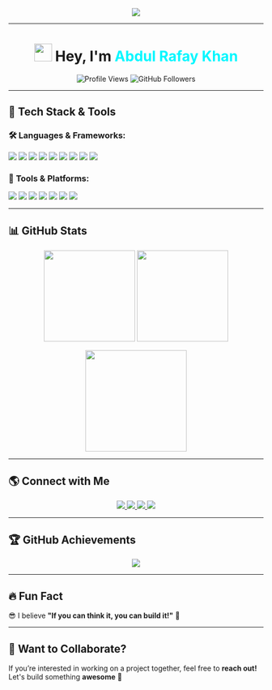 <p align="center">
  <img src="https://readme-typing-svg.herokuapp.com?font=Fira+Code&duration=4000&pause=500&color=00F7FF&center=true&vCenter=true&width=600&lines=Hi+There!+I+am+Abdul+Rafay+Khan;A+Passionate+Full+Stack+Developer;AI+%7C+Web3+%7C+Metaverse+Learner;Let's+Build+Something+Awesome!">
</p>

---

<h1 align="center">
  <img src="https://media.giphy.com/media/hvRJCLFzcasrR4ia7z/giphy.gif" width="35"> Hey, I'm <span style="color:#00F7FF">Abdul Rafay Khan</span>
</h1>

<p align="center">
  <img src="https://komarev.com/ghpvc/?username=rktech0078&label=Profile%20Views&color=brightgreen&style=for-the-badge" alt="Profile Views">
  <img src="https://img.shields.io/github/followers/rktech0078?style=for-the-badge" alt="GitHub Followers">
</p>

---

## 🚀 **Tech Stack & Tools**
### 🛠 **Languages & Frameworks:**
<p>
  <img src="https://img.shields.io/badge/HTML5-E34F26?style=for-the-badge&logo=html5&logoColor=white">
  <img src="https://img.shields.io/badge/CSS3-1572B6?style=for-the-badge&logo=css3&logoColor=white">
  <img src="https://img.shields.io/badge/JavaScript-F7DF1E?style=for-the-badge&logo=javascript&logoColor=black">
  <img src="https://img.shields.io/badge/TypeScript-007ACC?style=for-the-badge&logo=typescript&logoColor=white">
  <img src="https://img.shields.io/badge/Next.js-000000?style=for-the-badge&logo=nextdotjs&logoColor=white">
  <img src="https://img.shields.io/badge/Node.js-339933?style=for-the-badge&logo=nodedotjs&logoColor=white">
  <img src="https://img.shields.io/badge/Tailwind_CSS-06B6D4?style=for-the-badge&logo=tailwindcss&logoColor=white">
  <img src="https://img.shields.io/badge/Python-3776AB?style=for-the-badge&logo=python&logoColor=white">
  <img src="https://img.shields.io/badge/Streamlit-FF4B4B?style=for-the-badge&logo=streamlit&logoColor=white">
</p>

### 🔧 **Tools & Platforms:**
<p>
  <img src="https://img.shields.io/badge/Linux-FCC624?style=for-the-badge&logo=linux&logoColor=black">
  <img src="https://img.shields.io/badge/Git-F05032?style=for-the-badge&logo=git&logoColor=white">
  <img src="https://img.shields.io/badge/GitHub-181717?style=for-the-badge&logo=github&logoColor=white">
  <img src="https://img.shields.io/badge/VS%20Code-007ACC?style=for-the-badge&logo=visual-studio-code&logoColor=white">
  <img src="https://img.shields.io/badge/UV-FF8C00?style=for-the-badge&logo=uv&logoColor=white">
  <img src="https://img.shields.io/badge/PIP-3776AB?style=for-the-badge&logo=python&logoColor=white">
  <img src="https://img.shields.io/badge/NPM-CB3837?style=for-the-badge&logo=npm&logoColor=white">
</p>

---

## 📊 **GitHub Stats**
<p align="center">
  <img src="https://github-readme-stats.vercel.app/api?username=rktech0078&show_icons=true&theme=tokyonight" height="180px">
  <img src="https://github-readme-streak-stats.herokuapp.com/?user=rktech0078&theme=highcontrast&hide_border=true" height="180px">
</p>
<p align="center">
  <img src="https://github-readme-stats.vercel.app/api/top-langs/?username=rktech0078&layout=compact&theme=tokyonight" height="200px">
</p>

---

## 🌎 **Connect with Me**
<p align="center">
  <a href="https://www.linkedin.com/in/abdul-rafay-khan-2780b12b5/" target="blank">
    <img src="https://img.shields.io/badge/LinkedIn-0077B5?style=for-the-badge&logo=linkedin&logoColor=white">
  </a>
  <a href="https://www.facebook.com/people/Hafiz-Abdul-Rafay-Khan/pfbid0R8b9Rf8WXZVUUs3P6xwZvendzghqpWPsmv9QKavaEwqHgCurfqJVDs3fJSPfb2ujl/" target="blank">
    <img src="https://img.shields.io/badge/Facebook-1877F2?style=for-the-badge&logo=facebook&logoColor=white">
  </a>
  <a href="https://www.youtube.com/channel/UCQ7xGGBNKHxE2USe1ro5czA" target="blank">
    <img src="https://img.shields.io/badge/YouTube-FF0000?style=for-the-badge&logo=youtube&logoColor=white">
  </a>
  <a href="mailto:rk8466995@gmail.com">
    <img src="https://img.shields.io/badge/Email-D14836?style=for-the-badge&logo=gmail&logoColor=white">
  </a>
</p>

---

## 🏆 **GitHub Achievements**
<p align="center">
  <img src="https://github-profile-trophy.vercel.app/?username=rktech0078&theme=tokyonight&no-bg=true&margin-w=15" />
</p>

---

## 🔥 **Fun Fact**
😎 I believe **"If you can think it, you can build it!"** 🚀

---

## 🚀 **Want to Collaborate?**
If you’re interested in working on a project together, feel free to **reach out!** Let's build something **awesome** 🚀
